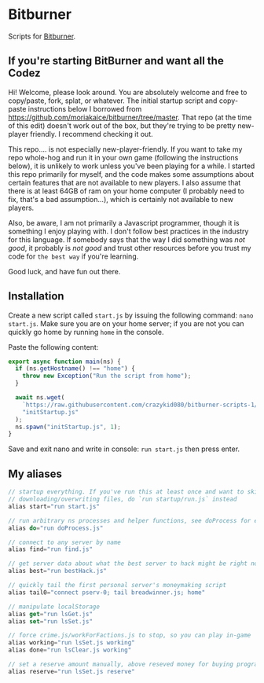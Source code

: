 # Bitburner
Scripts for [Bitburner](https://danielyxie.github.io/bitburner/).

## If you're starting BitBurner and want all the Codez

Hi! Welcome, please look around. You are absolutely welcome and free to copy/paste, fork, splat, or whatever. The initial startup script and copy-paste instructions below I borrowed from https://github.com/moriakaice/bitburner/tree/master. That repo (at the time of this edit) doesn't work out of the box, but they're trying to be pretty new-player friendly. I recommend checking it out.

This repo.... is not especially new-player-friendly. If you want to take my repo whole-hog and run it in your own game (following the instructions below), it is unlikely to work unless you've been playing for a while. I started this repo primarily for myself, and the code makes some assumptions about certain features that are not available to new players. I also assume that there is at least 64GB of ram on your home computer (I probably need to fix, that's a bad assumption...), which is certainly not available to new players.

Also, be aware, I am not primarily a Javascript programmer, though it is something I enjoy playing with. I don't follow best practices in the industry for this language. If somebody says that the way I did something was *not good*, it probably is *not good* and trust other resources before you trust my code for `the best way` if you're learning.

Good luck, and have fun out there.

## Installation

Create a new script called `start.js` by issuing the following command: `nano start.js`. Make sure you are on your home server; if you are not you can quickly go home by running `home` in the console.

Paste the following content:

```js
export async function main(ns) {
  if (ns.getHostname() !== "home") {
    throw new Exception("Run the script from home");
  }

  await ns.wget(
    `https://raw.githubusercontent.com/crazykid080/bitburner-scripts-1/main/src/initStartup.js?ts=${new Date().getTime()}`,
    "initStartup.js"
  );
  ns.spawn("initStartup.js", 1);
}
```

Save and exit nano and write in console: `run start.js` then press enter.

## My aliases

```js
// startup everything. If you've run this at least once and want to skip
// downloading/overwriting files, do `run startup/run.js` instead
alias start="run start.js"

// run arbitrary ns processes and helper functions, see doProcess for examples
alias do="run doProcess.js"

// connect to any server by name
alias find="run find.js"

// get server data about what the best server to hack might be right now
alias best="run bestHack.js"

// quickly tail the first personal server's moneymaking script
alias tail0="connect pserv-0; tail breadwinner.js; home"

// manipulate localStorage
alias get="run lsGet.js"
alias set="run lsSet.js"

// force crime.js/workForFactions.js to stop, so you can play in-game
alias working="run lsSet.js working"
alias done="run lsClear.js working"

// set a reserve amount manually, above reseved money for buying programs
alias reserve="run lsSet.js reserve"
```
